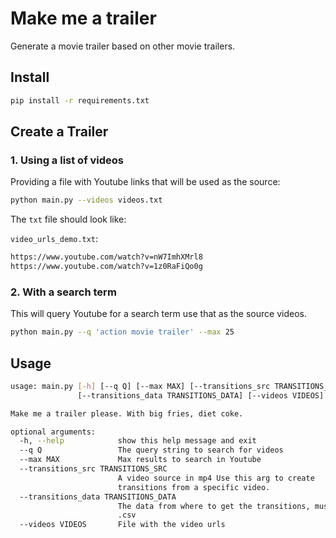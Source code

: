 # Make me a trailer

Generate a movie trailer based on other movie trailers.

## Install

```bash
pip install -r requirements.txt
```

## Create a Trailer

### 1. Using a list of videos

Providing a file with Youtube links that will be used as the source:

```bash
python main.py --videos videos.txt
```

The `txt` file should look like:

`video_urls_demo.txt`:
```bash
https://www.youtube.com/watch?v=nW7ImhXMrl8
https://www.youtube.com/watch?v=1z0RaFiQo0g
```

### 2. With a search term

This will query Youtube for a search term use that as the source videos.

```bash
python main.py --q 'action movie trailer' --max 25
```

## Usage

```bash
usage: main.py [-h] [--q Q] [--max MAX] [--transitions_src TRANSITIONS_SRC]
               [--transitions_data TRANSITIONS_DATA] [--videos VIDEOS]

Make me a trailer please. With big fries, diet coke.

optional arguments:
  -h, --help            show this help message and exit
  --q Q                 The query string to search for videos
  --max MAX             Max results to search in Youtube
  --transitions_src TRANSITIONS_SRC
                        A video source in mp4 Use this arg to create
                        transitions from a specific video.
  --transitions_data TRANSITIONS_DATA
                        The data from where to get the transitions, must be in
                        .csv
  --videos VIDEOS       File with the video urls
```




